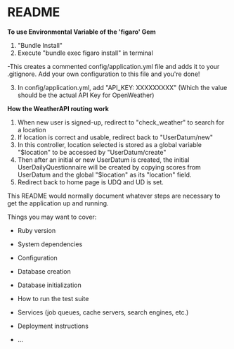 # README

**To use Environmental Variable of the 'figaro' Gem**
1. "Bundle Install" 
2. Execute "bundle exec figaro install" in terminal

-This creates a commented config/application.yml file and adds it to your .gitignore. Add your own configuration to this file and you're done!

3. In config/application.yml, add "API_KEY: XXXXXXXXX" (Which the value should be the actual API Key for OpenWeather)

**How the WeatherAPI routing work**
1. When new user is signed-up, redirect to "check_weather" to search for a location
2. If location is correct and usable, redirect back to "UserDatum/new"
3. In this controller, location selected is stored as a global variable "$location" to be accessed by "UserDatum/create"
4. Then after an initial or new UserDatum is created, the initial UserDailyQuestionnaire will be created
by copying scores from UserDatum and the global "$location" as its "location" field.
5. Redirect back to home page is UDQ and UD is set.

This README would normally document whatever steps are necessary to get the
application up and running.

Things you may want to cover:

* Ruby version

* System dependencies

* Configuration

* Database creation

* Database initialization

* How to run the test suite

* Services (job queues, cache servers, search engines, etc.)

* Deployment instructions

* ...
